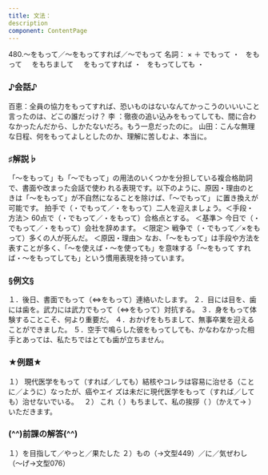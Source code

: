 ```yaml
---
title: 文法：
description
component: ContentPage
---
```



480.～をもって／～をもってすれば／～でもって
名詞： × ＋ でもって ・
  をもって  
  をもちまして  
  をもってすれば ・
  をもってしても ・
### ♪会話♪
百恵：全員の協力をもってすれば、恐いものはないなんてかっこうのいいいこと言ったのは、どこの誰だっけ？ 李 ：徹夜の追い込みをもってしても、間に合わなかったんだから、しかたないだろ。もう一息だったのに。 山田：こんな無理な日程、何をもってよしとしたのか、理解に苦しむよ、本当に。
### ♯解説♭
「～をもって」も「～でもって」の用法のいくつかを分担している複合格助詞で、書面や改まった会話で使わ れる表現です。以下のように、原因・理由のときは「～をもって」が不自然になることを除けば、「～でもって」 に置き換えが可能です。
拍手で（・でもって／・をもって）二人を迎えましょう。＜手段・方法＞
60点で（・でもって／・をもって）合格点とする。 ＜基準＞ 今日で（・でもって／・をもって）会社を辞めます。 ＜限定＞ 戦争で（・でもって／×をもって）多くの人が死んだ。 ＜原因・理由＞ なお、「～をもって」は手段や方法を表すことが多く、「～を使えば・～を使っても」を意味する「～をもって
すれば・～をもってしても」という慣用表現を持っています。
### §例文§
１．後日、書面でもって（⇔をもって）連絡いたします。
２．目には目を、歯には歯を。武力には武力でもって（⇔をもって）対抗する。
３．身をもって体験することこそ、何より重要だ。
４．おかげをもちまして、無事卒業を迎えることができました。
５．空手で鳴らした彼をもってしても、かなわなかった相手とあっては、私たちではとても歯が立ちません。
### ★例題★
１） 現代医学をもって（すれば／しても）結核やコレラは容易に治せる（ことに／ように）なったが、癌やエイ
ズは未だに現代医学をもって（すれば／しても）治せないでいる。  
２） これ（ ）もちまして、私の挨拶（ ）（かえて→ ）いただきます。
### (^^)前課の解答(^^)
１）を目指して／やっと／果たした
２）もの（→文型449）／に／気ぜわし（～げ→文型076）
